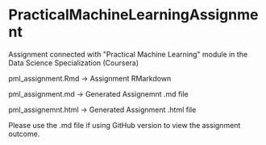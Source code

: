 # PracticalMachineLearningAssignment
Assignment connected with "Practical Machine Learning" module in the Data Science Specialization (Coursera)

pml_assignment.Rmd -> Assignment RMarkdown

pml_assignment.md -> Generated Assignemnt .md file

pml_assignemnt.html -> Generated Assignment .html file

Please use the .md file if using GitHub version to view the assignment outcome.
